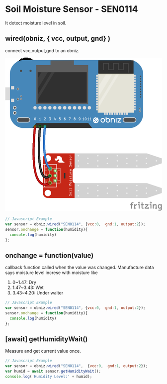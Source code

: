 # Soil Moisture Sensor - SEN0114

It detect moisture level in soil.

## wired(obniz, { vcc, output, gnd} )
connect vcc,output,gnd to an obniz.

![](./wired.png)


```javascript
// Javascript Example
var sensor = obniz.wired("SEN0114", {vcc:0,  gnd:1, output:2});
sensor.onchange = function(humidity){
  console.log(humidity)
};
```


## onchange = function(value)
callback function called when the value was changed.
Manufacture data says moisture level increse with moisture like

1. 0~1.47: Dry
2. 1.47~3.43: Wet
3. 3.43~4.20: Under walter

```javascript
// Javascript Example
var sensor = obniz.wired("SEN0114", {vcc:0,  gnd:1, output:2});
sensor.onchange = function(humidity){
  console.log(humidity)
};
```
## [await] getHumidityWait()
Measure and get current value once.

```javascript
// Javascript Example
var sensor = obniz.wired("SEN0114",  {vcc:0,  gnd:1, output:2});
var humid = await sensor.getHumidityWait();
console.log('Humidity Level:' + humid);
```

